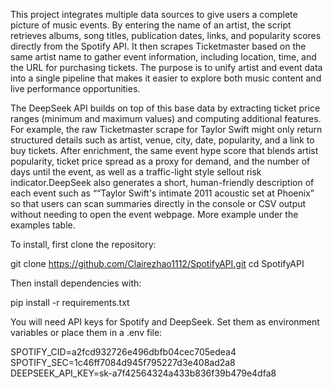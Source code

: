 This project integrates multiple data sources to give users a complete picture of music events. By entering the name of an artist, the script retrieves albums, song titles, publication dates, links, and popularity scores directly from the Spotify API. It then scrapes Ticketmaster based on the same artist name to gather event information, including location, time, and the URL for purchasing tickets. The purpose is to unify artist and event data into a single pipeline that makes it easier to explore both music content and live performance opportunities.

The DeepSeek API builds on top of this base data by extracting ticket price ranges (minimum and maximum values) and computing additional features. For example, the raw Ticketmaster scrape for Taylor Swift might only return structured details such as artist, venue, city, date, popularity, and a link to buy tickets. After enrichment, the same event hype score that blends artist popularity, ticket price spread as a proxy for demand, and the number of days until the event, as well as a traffic-light style sellout risk indicator.DeepSeek also generates a short, human-friendly description of each event such as ““Taylor Swift's intimate 2011 acoustic set at Phoenix” so that users can scan summaries directly in the console or CSV output without needing to open the event webpage. More example under the examples table. 

To install, first clone the repository:

git clone https://github.com/Clairezhao1112/SpotifyAPI.git
cd SpotifyAPI

Then install dependencies with:

pip install -r requirements.txt

You will need API keys for Spotify and DeepSeek. Set them as environment variables or place them in a .env file:

SPOTIFY_CID=a2fcd932726e496dbfb04cec705edea4
SPOTIFY_SEC=1c46ff7084d945f795227d3e408ad2a8
DEEPSEEK_API_KEY=sk-a7f42564324a433b836f39b479e4dfa8
